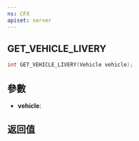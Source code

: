 ```yaml
---
ns: CFX
apiset: server
---
```

## GET_VEHICLE_LIVERY

```c
int GET_VEHICLE_LIVERY(Vehicle vehicle);
```


## 參數
* **vehicle**: 

## 返回值
